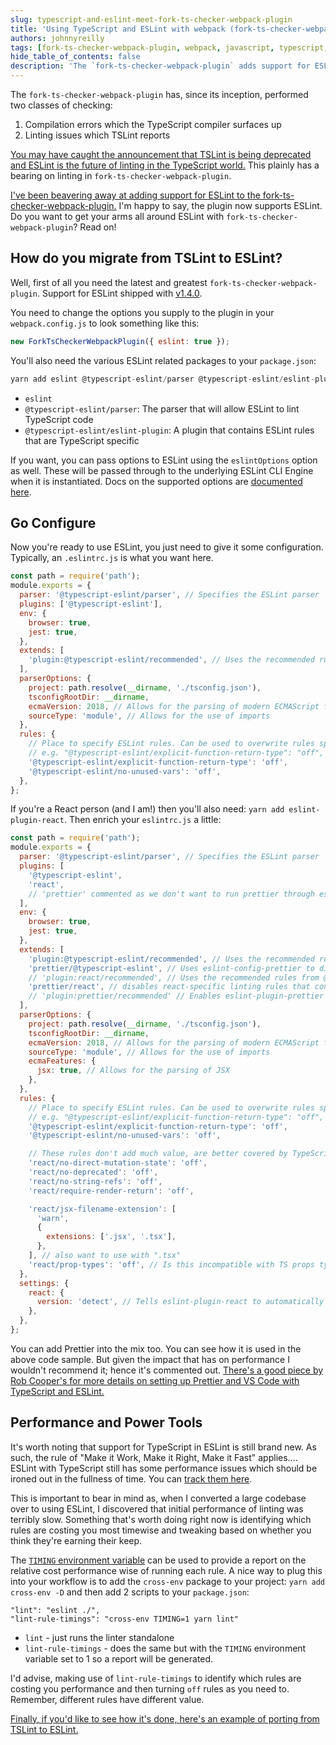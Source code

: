 ```yaml
---
slug: typescript-and-eslint-meet-fork-ts-checker-webpack-plugin
title: 'Using TypeScript and ESLint with webpack (fork-ts-checker-webpack-plugin new feature!)'
authors: johnnyreilly
tags: [fork-ts-checker-webpack-plugin, webpack, javascript, typescript, ESLint]
hide_table_of_contents: false
description: 'The `fork-ts-checker-webpack-plugin` adds support for ESLint. Replace TSLint with related packages in `package.json` and configure with `.eslintrc.js`.'
---
```


The `fork-ts-checker-webpack-plugin` has, since its inception, performed two classes of checking:

<!--truncate-->

1. Compilation errors which the TypeScript compiler surfaces up
2. Linting issues which TSLint reports

[You may have caught the announcement that TSLint is being deprecated and ESLint is the future of linting in the TypeScript world.](https://eslint.org/blog/2019/01/future-typescript-eslint) This plainly has a bearing on linting in `fork-ts-checker-webpack-plugin`.

[I've been beavering away at adding support for ESLint to the fork-ts-checker-webpack-plugin.](https://github.com/TypeStrong/fork-ts-checker-webpack-plugin/pull/305) I'm happy to say, the plugin now supports ESLint. Do you want to get your arms all around ESLint with `fork-ts-checker-webpack-plugin`? Read on!

## How do you migrate from TSLint to ESLint?

Well, first of all you need the latest and greatest `fork-ts-checker-webpack-plugin`. Support for ESLint shipped with [v1.4.0](https://github.com/TypeStrong/fork-ts-checker-webpack-plugin/releases/tag/v1.4.0).

You need to change the options you supply to the plugin in your `webpack.config.js` to look something like this:

```js
new ForkTsCheckerWebpackPlugin({ eslint: true });
```

You'll also need the various ESLint related packages to your `package.json`:

```js
yarn add eslint @typescript-eslint/parser @typescript-eslint/eslint-plugin --dev
```

- `eslint`
- `@typescript-eslint/parser`: The parser that will allow ESLint to lint TypeScript code
- `@typescript-eslint/eslint-plugin`: A plugin that contains ESLint rules that are TypeScript specific

If you want, you can pass options to ESLint using the `eslintOptions` option as well. These will be passed through to the underlying ESLint CLI Engine when it is instantiated. Docs on the supported options are [documented here](https://eslint.org/docs/developer-guide/nodejs-api#cliengine).

## Go Configure

Now you're ready to use ESLint, you just need to give it some configuration. Typically, an `.eslintrc.js` is what you want here.

```js
const path = require('path');
module.exports = {
  parser: '@typescript-eslint/parser', // Specifies the ESLint parser
  plugins: ['@typescript-eslint'],
  env: {
    browser: true,
    jest: true,
  },
  extends: [
    'plugin:@typescript-eslint/recommended', // Uses the recommended rules from the @typescript-eslint/eslint-plugin
  ],
  parserOptions: {
    project: path.resolve(__dirname, './tsconfig.json'),
    tsconfigRootDir: __dirname,
    ecmaVersion: 2018, // Allows for the parsing of modern ECMAScript features
    sourceType: 'module', // Allows for the use of imports
  },
  rules: {
    // Place to specify ESLint rules. Can be used to overwrite rules specified from the extended configs
    // e.g. "@typescript-eslint/explicit-function-return-type": "off",
    '@typescript-eslint/explicit-function-return-type': 'off',
    '@typescript-eslint/no-unused-vars': 'off',
  },
};
```

If you're a React person (and I am!) then you'll also need: `yarn add eslint-plugin-react`. Then enrich your `eslintrc.js` a little:

```js
const path = require('path');
module.exports = {
  parser: '@typescript-eslint/parser', // Specifies the ESLint parser
  plugins: [
    '@typescript-eslint',
    'react',
    // 'prettier' commented as we don't want to run prettier through eslint because performance
  ],
  env: {
    browser: true,
    jest: true,
  },
  extends: [
    'plugin:@typescript-eslint/recommended', // Uses the recommended rules from the @typescript-eslint/eslint-plugin
    'prettier/@typescript-eslint', // Uses eslint-config-prettier to disable ESLint rules from @typescript-eslint/eslint-plugin that would conflict with prettier
    // 'plugin:react/recommended', // Uses the recommended rules from @eslint-plugin-react
    'prettier/react', // disables react-specific linting rules that conflict with prettier
    // 'plugin:prettier/recommended' // Enables eslint-plugin-prettier and displays prettier errors as ESLint errors. Make sure this is always the last configuration in the extends array.
  ],
  parserOptions: {
    project: path.resolve(__dirname, './tsconfig.json'),
    tsconfigRootDir: __dirname,
    ecmaVersion: 2018, // Allows for the parsing of modern ECMAScript features
    sourceType: 'module', // Allows for the use of imports
    ecmaFeatures: {
      jsx: true, // Allows for the parsing of JSX
    },
  },
  rules: {
    // Place to specify ESLint rules. Can be used to overwrite rules specified from the extended configs
    // e.g. "@typescript-eslint/explicit-function-return-type": "off",
    '@typescript-eslint/explicit-function-return-type': 'off',
    '@typescript-eslint/no-unused-vars': 'off',

    // These rules don't add much value, are better covered by TypeScript and good definition files
    'react/no-direct-mutation-state': 'off',
    'react/no-deprecated': 'off',
    'react/no-string-refs': 'off',
    'react/require-render-return': 'off',

    'react/jsx-filename-extension': [
      'warn',
      {
        extensions: ['.jsx', '.tsx'],
      },
    ], // also want to use with ".tsx"
    'react/prop-types': 'off', // Is this incompatible with TS props type?
  },
  settings: {
    react: {
      version: 'detect', // Tells eslint-plugin-react to automatically detect the version of React to use
    },
  },
};
```

You can add Prettier into the mix too. You can see how it is used in the above code sample. But given the impact that has on performance I wouldn't recommend it; hence it's commented out. [There's a good piece by Rob Cooper's for more details on setting up Prettier and VS Code with TypeScript and ESLint.](https://dev.to/robertcoopercode/using-eslint-and-prettier-in-a-typescript-project-53jb)

## Performance and Power Tools

It's worth noting that support for TypeScript in ESLint is still brand new. As such, the rule of "Make it Work, Make it Right, Make it Fast" applies.... ESLint with TypeScript still has some performance issues which should be ironed out in the fullness of time. You can [track them here](https://github.com/typescript-eslint/typescript-eslint/issues/389).

This is important to bear in mind as, when I converted a large codebase over to using ESLint, I discovered that initial performance of linting was terribly slow. Something that's worth doing right now is identifying which rules are costing you most timewise and tweaking based on whether you think they're earning their keep.

The [`TIMING` environment variable](https://eslint.org/docs/developer-guide/working-with-rules#per-rule-performance) can be used to provide a report on the relative cost performance wise of running each rule. A nice way to plug this into your workflow is to add the `cross-env` package to your project: `yarn add cross-env -D` and then add 2 scripts to your `package.json`:

```
"lint": "eslint ./",
"lint-rule-timings": "cross-env TIMING=1 yarn lint"
```

- `lint` \- just runs the linter standalone
- `lint-rule-timings` \- does the same but with the `TIMING` environment variable set to 1 so a report will be generated.

I'd advise, making use of `lint-rule-timings` to identify which rules are costing you performance and then turning `off` rules as you need to. Remember, different rules have different value.

[Finally, if you'd like to see how it's done, here's an example of porting from TSLint to ESLint.](https://github.com/TypeStrong/ts-loader/pull/960)
